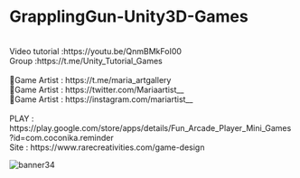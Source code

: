 # GrapplingGun-Unity3D-Games
<br />
Video tutorial :https://youtu.be/QnmBMkFoI00<br />
Group :https://t.me/Unity_Tutorial_Games<br /><br />
🎨Game Artist : https://t.me/maria_artgallery<br />
🎨Game Artist : https://twitter.com/Mariaartist__<br />
🎨Game Artist : https://instagram.com/mariartist__<br /><br />
PLAY : https://play.google.com/store/apps/details/Fun_Arcade_Player_Mini_Games?id=com.coconika.reminder<br />
Site : https://www.rarecreativities.com/game-design <br />

![banner34](https://user-images.githubusercontent.com/83016119/213936479-12dc0043-d788-4317-9734-f691d52310aa.png)

